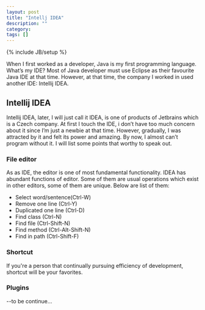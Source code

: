 ```yaml
---
layout: post
title: "Intellj IDEA"
description: ""
category: 
tags: []
---
```

{% include JB/setup %}


When I first worked as a developer, Java is my first programming language. What’s my IDE? Most of Java developer must use Eclipse as their favourite Java IDE at that time. However, at that time, the company I worked in used another IDE: Intellij IDEA.

## Intellij IDEA
Intellij IDEA, later, I will just call it IDEA, is one of products of Jetbrains which is a Czech company. At first I touch the IDE, i don’t have too much concern about it since I’m just a newbie at that time. However, gradually, I was attracted by it and felt its power and amazing. By now, I almost can’t program without it. I will list some points that worthy to speak out.

### File editor
As as IDE, the editor is one of most fundamental functionality. IDEA has abundant functions of editor. Some of them are usual operations which exist in other editors, some of them are unique. Below are list of them:
* Select word/sentence(Ctrl-W)
* Remove one line (Ctrl-Y)
* Duplicated one line (Ctrl-D)
* Find class (Ctrl-N)
* Find file (Ctrl-Shift-N)
* Find method (Ctrl-Alt-Shift-N)
* Find in path (Ctrl-Shift-F)

### Shortcut
If you're a person that continually pursuing efficiency of development, shortcut will be your favorites.

### Plugins

--to be continue...






